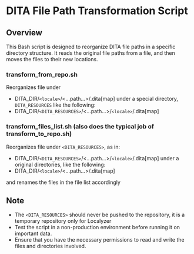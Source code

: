 # DITA File Path Transformation Script

## Overview
This Bash script is designed to reorganize DITA file paths in a specific directory structure. 
It reads the original file paths from a file, and then moves the files to their new locations. 

### transform_from_repo.sh
Reorganizes file under 
* DITA_DIR/`<locale>`/<...path...>/<file>.dita[map] 
under a special directory, `DITA_RESOURCES` like the following:
* DITA_DIR/`<DITA_RESOURCES>`/<...path...>/`<locale>`/<file>.dita[map]

### transform_files_list.sh (also does the typical job of transform_to_repo.sh)
Reorganizes file under `<DITA_RESOURCES>`, as in:
* DITA_DIR/`<DITA_RESOURCES>`/<...path...>/`<locale>`/<file>.dita[map]
under a original directories,  like the following:
* DITA_DIR/`<locale>`/<...path...>/<file>.dita[map]

and renames the files in the file list accordingly

## Note
- The `<DITA_RESOURCES>` should never be pushed to the repository, it is a temporary repository only for Localyzer
- Test the script in a non-production environment before running it on important data.
- Ensure that you have the necessary permissions to read and write the files and directories involved.




